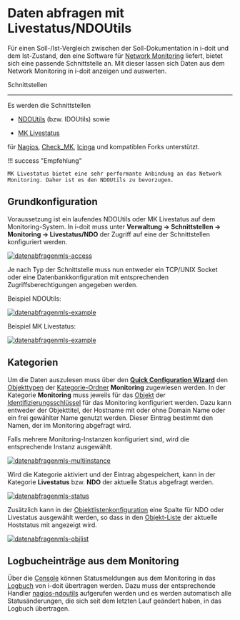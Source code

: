 # Daten abfragen mit Livestatus/NDOUtils

Für einen Soll-/Ist-Vergleich zwischen der Soll-Dokumentation in i-doit und dem Ist-Zustand, den eine Software für [Network Monitoring](../network-monitoring/index.md) liefert, bietet sich eine passende Schnittstelle an. Mit dieser lassen sich Daten aus dem Network Monitoring in i-doit anzeigen und auswerten.

Schnittstellen

-----------------

Es werden die Schnittstellen

*   [NDOUtils](https://exchange.nagios.org/directory/Addons/Database-Backends/NDOUtils/details) (bzw. IDOUtils) sowie

*   [MK Livestatus](https://mathias-kettner.de/checkmk_livestatus.html)

für [Nagios](https://www.nagios.org/), [Check\_MK](https://mathias-kettner.de/check_mk), [Icinga](https://www.icinga.org/) und kompatiblen Forks unterstützt.

!!! success "Empfehlung"

    MK Livestatus bietet eine sehr performante Anbindung an das Network Monitoring. Daher ist es den NDOUtils zu bevorzugen.

Grundkonfiguration
------------------

Voraussetzung ist ein laufendes NDOUtils oder MK Livestatus auf dem Monitoring-System. In i-doit muss unter **Verwaltung → Schnittstellen → Monitoring → Livestatus/NDO** der Zugriff auf eine der Schnittstellen konfiguriert werden.

[![datenabfragenmls-access](../../assets/images/de/automatisierung-und-integration/network-monitoring/livestatus/1-nm.png)](../../assets/images/de/automatisierung-und-integration/network-monitoring/livestatus/1-nm.png)


Je nach Typ der Schnittstelle muss nun entweder ein TCP/UNIX Socket oder eine Datenbankkonfiguration mit entsprechenden Zugriffsberechtigungen angegeben werden.

Beispiel NDOUtils:

[![datenabfragenmls-example](../../assets/images/de/automatisierung-und-integration/network-monitoring/livestatus/2-nm.png)](../../assets/images/de/automatisierung-und-integration/network-monitoring/livestatus/2-nm.png)

Beispiel MK Livestatus:

[![datenabfragenmls-example](../../assets/images/de/automatisierung-und-integration/network-monitoring/livestatus/3-nm.png)](../../assets/images/de/automatisierung-und-integration/network-monitoring/livestatus/3-nm.png)

Kategorien
----------

Um die Daten auszulesen muss über den **[Quick Configuration Wizard](../../grundlagen/zurodnung-von-kategorien-zu-objekttypen.md)** den [Objekttypen](../../grundlagen/struktur-it-dokumentation.md) der [Kategorie-Ordner](../../grundlagen/struktur-it-dokumentation.md) **Monitoring** zugewiesen werden. In der Kategorie **Monitoring** muss jeweils für das [Objekt](../../grundlagen/struktur-it-dokumentation.md) der [Identifizierungsschlüssel](../../grundlagen/eindeutige-referenzierungen.md) für das Monitoring konfiguriert werden. Dazu kann entweder der Objekttitel, der Hostname mit oder ohne Domain Name oder ein frei gewählter Name genutzt werden. Dieser Eintrag bestimmt den Namen, der im Monitoring abgefragt wird.

Falls mehrere Monitoring-Instanzen konfiguriert sind, wird die entsprechende Instanz ausgewählt.

[![datenabfragenmls-multiinstance](../../assets/images/de/automatisierung-und-integration/network-monitoring/livestatus/4-nm.png)](../../assets/images/de/automatisierung-und-integration/network-monitoring/livestatus/4-nm.png)

Wird die Kategorie aktiviert und der Eintrag abgespeichert, kann in der Kategorie **Livestatus** bzw. **NDO** der aktuelle Status abgefragt werden.

[![datenabfragenmls-status](../../assets/images/de/automatisierung-und-integration/network-monitoring/livestatus/5-nm.png)](../../assets/images/de/automatisierung-und-integration/network-monitoring/livestatus/5-nm.png)

Zusätzlich kann in der [Objektlistenkonfiguration](../../grundlagen/objekt-liste/listenansicht-konfigurieren.md) eine Spalte für NDO oder Livestatus ausgewählt werden, so dass in den [Objekt-Liste](../../grundlagen/objekt-liste/index.md) der aktuelle Hoststatus mit angezeigt wird.

[![datenabfragenmls-objlist](../../assets/images/de/automatisierung-und-integration/network-monitoring/livestatus/6-nm.png)](../../assets/images/de/automatisierung-und-integration/network-monitoring/livestatus/6-nm.png)

Logbucheinträge aus dem Monitoring
----------------------------------

Über die [Console](../cli/console/index.md) können Statusmeldungen aus dem Monitoring in das [Logbuch](../../grundlagen/logbuch.md) von i-doit übertragen werden. Dazu muss der entsprechende Handler [nagios-ndoutils](../cli/console/optionen-und-parameter-der-console.md#nagios-ndoutils) aufgerufen werden und es werden automatisch alle Statusänderungen, die sich seit dem letzten Lauf geändert haben, in das Logbuch übertragen.
